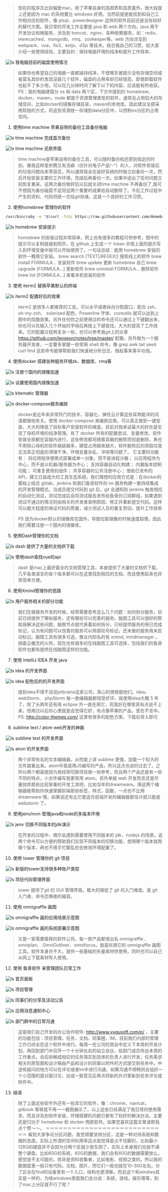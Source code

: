 > 现在的程序员比较偏爱mac，除了苹果自身的高颜质和高质量外，很大程度上还是因为 mac 的系统要比 windows 好用。当然前提是能找到和自己工作相对应的软件，像 plsql、powerdesigner 这样的软件目前还是没有较好的替代方案。我日常的开发工作主要是 java 和 web 两个方向。java 用于开发协议和微服务，涉及到 tomcat、nginx、各种依赖服务，如：redis、memcached、mongodb、rmq、zookeeper等。web 方向涉及到 webpack、vue、fis3、extjs、d3js 等技术。结合我自己的习惯，给大家介绍一些使用经验，主要目的：保持电脑环境的纯净和提升工作效率。

![ls](out/mac-use-info.jpg)
我电脑目前的磁盘使用情况

> 如果你也希望自己的电脑一直都操持纯净，不想哪天被提示没有存储空间或者莫名其妙的发现没装几个软件，磁盘的占用率却已经很高，即使卸载软件也起不了多少用，可以花几分钟时间了解下以下的内容，应该能有所收获。
PS：我的电脑硬盘分 os 和 data 两个区，下文中提到的 homebrew，docker，maven，node 都属于资源管理类型的软件，通常会占用较大的存储空间，比如docker的镜像存储目录，maven的本地库。因此建议全部采用软链的方式，将这些资源统一存储到data分区中，以控制os分区的占用空间。

1. 使用time machine 苹果自带的备份工具备份电脑

![ls](out/mac-time-machine-setting.jpg)
time machine 完成首次备份 

![ls](out/mac-time-machine-restore.jpg)
time machine 还原界面

> time machine是苹果自带的备份工具，可以随时备份和还原到指定的时刻，像我这样爱折腾又有洁癖（仅针对电子产品^-^）的人，对软件安装后的垃圾问题向来零容忍，所以通常我会在装好系统的时候立刻备份一次，然后开始安装主要的工作环境，完成后再备份一次。如果中途出了任何问题立刻恢复重来。这两次备份做好后以后就关闭time machine 不再备份了,我可不想因为备份磁盘不足将这两个重要的成果给自动删除了。今后工作过程中产生的资料、代码将统一交给git存储，这是一个良好的工作习惯。


2. 使用homebrew 管理你的软件

```bash
/usr/bin/ruby -e "$(curl -fsSL https://raw.githubusercontent.com/Homebrew/install/master/install)"
```
![ls](out/mac-home-brew.jpg)
homebrew 安装提示  
> homebrew 的安装过程非常简单，网上也有很多的教程可供参考，图中的提示可以复制链接到网页，在 github 上生成一个 token 并按上面的提示写入到环境变量中就可以开始使用了。一句话总结：能用 homebrew 安装的软件一概用它安装。
  brew search [TEXT|/REGEX/] 搜索线上的软件
  brew install FORMULA...  安装软件
  brew update 更新 homebrew 自己
  brew upgrade [FORMULA...] 更新软件
  brew uninstall FORMULA... 删除软件
  brew list [FORMULA...] 查看本机安装的软件


3. 使用 iterm2 替换苹果默认的终端

![ls](out/mac-zsh.jpg)
iterm2 配置好后的效果  

> iterm2 是很多人都推荐的工具，可以水平或者纵向分割窗口，配合 zsh、 oh-my-zsh、 solarized 配色、Powerline 字体、coreutils 就可以达到上图中的炫酷效果。另外任何你之前使用过的命令还可以通过上下键翻出来，你也可以先输入几个开始的字母后再按上下键查找，大大的提高了工作效率。它的配置过程稍复杂一些，也可以参考我git上的文章 https://github.com/lenxeon/notes/tree/master/ 配置。另外做为一个服务器开发者，一定要多掌握一些常用 shell 命令，像 grep awk tail seed curl find 这些命令能够帮助我们快速地分析日志，做起事来事半功倍。

4. 使用docker 搭建各种服务环境zk、数据库、rmq等

![ls](out/mac-docker.jpg)
注册个国内的镜像加速

![ls](out/mac-docker-config.jpg)
设置使用国内镜像加速

![ls](out/mac-docker-manager.jpg)
kitematic 管理器   

![ls](out/mac-docker-yml.jpg)
docker-compose服务编排

> docker是近年来非常热门的技术，容器化，弹性云计算这些耳熟能详的词语都跟他有关。使用 docker-compose 来编排应用，可以真正做到一键安装，大大的降低了目标客户安装软件的难度。目前对我来说最大的好处是实现了母机环境的纯净管理。有了 docker 所有的配置尝试、变量修改、软件安装全部都在容器内进行，这些修改都将随着容器的删除而彻底删除，再也不用担心母机的软件越装越多，硬盘占用越来越大，软件删除后的顽固垃圾无法真正彻底的清理干净，环境变量杂乱、冲突等问题了。 它主要的功能有：
将应用程序便携式部署成单一对象，而不是进程沙箱；
以应用程序为中心，而不是以机器/服务器为中心；
支持容器自动化构建；
内置版本控制功能；
可重复使用的组件；
共享容器的公共注册中心；
借助已发布的API，建立日益庞大的工具生态系统。我们理想的应用方式是：在docker的基础上结合 gitlab，jenkins 和我们鱼骨软件的 im 服务构建一套持续集成的开发管理模式。当成员提交代码到 git 后，git 会通知到 jenkins 触发相应的自动化测试，测试完成后会将测试报告发布给鱼骨的订阅群组，如果遇到测试不通过的情况则由相关的开发者查明原因、修正并重新提交代码。这样可以极大程度的保证代码的质量，减少测试人员的重复劳动，提升工作效率

> PS 因为docker默认的镜像库在国外，导致拉取镜像的时候速度超慢，因此我们需要注册一个国内的镜像库。

5. 使用Dash管理你的文档

![ls](out/mac-dash.jpg)
dash 提供了大量的文档供下载

![ls](out/mac-dash-vue.jpg)
使用dash查找vue的api

>dash 是mac上最好最全的文档管理工具，本身提供了大量的文档供下载，几乎各类语言的各个版本都可以在这里找到相应的文档，而且使用起来也非常简单方便。

6. 使用Xmind管理你的思路

![ls](out/mac-mind.jpg)
用户服务相关的部分功能

>我们在做服务开发的时候，经常需要思考这么几个问题：如何拆分服务，目前已经提供了哪些服务，还有哪些可以完善的服务。脑图工具可以很好的帮助我解决这些问题，脑图节点就代表着如何拆分，已经提供服务的用已完成标记，认为有问题可以改善的服务可以用感叹号标记，还未做的服务用未启动标记。脑图工具有很多可选，像业内知名的有 xmind, mindmanager 。随着云概念的火热，现在也有很多的在线脑图工具可选择，包括我们的鱼骨软件也都有提供在线脑图这样的功能。

7. 使用 IntelliJ IDEA 开发 java

![ls](out/mac-java-idea.jpg)
idea 的开发界面

![ls](out/mac-java-idea-2.jpg)
idea 配色后的的开发界面

>提到idea不得不说说jetbrains这家公司，真心的很佩服他们。idea、 webStorm、 phpStorm 每一款编辑器都倍受好评。我使用idea大概 5 年了，除了头两年还有用 eclipse 外一直在用它，究竟好在哪里真有点说不上来，但用过以后你心里就是会觉得它好，有点像苹果的产品，爱在不言中。
PS: http://color-themes.com/ 这里有很多的配色方案，下载后导入即可

8. sublime text / atom web开发的神器

![ls](out/mac-atom.jpg)
sublime text 的开发界面

![ls](out/mac-sublime.jpg)
atom 的开发界面  

>两个非常有名的文本编辑器，从性能上讲 sublime 更强，加载一个较大的文件就看出来。atom毕竟是用JS编写的产品，所以这点也说的过去了。之所以两个都装是因为我经常切换项目做一些参考，而且两个产品还是有一些不同的特点，小文件编写我更常用 atom。另外单就 web 开发而言还是尽量抛弃那些比较笨重的开发工具吧，比如当年的dreamware。用这两个编辑器能帮助你快速掌握前端那些标签，样式，函数，一点也不比用 dreamware 慢，如果说还有比它更适合前端开发的编辑器那估计就只能是 webstorm 了。

9. 使用jenv/nvm 管理java和node的多版本环境

![ls](out/mac-jenv.jpg)
jenv 切换不同版本的jdk演示

>在开发的过程中，偶尔会遇到需要使用不同版本的 jdk，nodejs 的场景。这两个命令可以方便的帮助我们实现不同版本的切换功能，想用哪个版本就用哪个版本，再也不用手忙脚乱的去修改环境配置了。

10. 使用 tower 管理你的 git 项目

![ls](out/mac-tower.jpg)
新版的tower支持很多种账户类型

![ls](out/mac-tower-detail.jpg)
项目代码管理界面

>tower 提供了git 的 GUI 管理界面，极大的降低了 git 的入门难度。是 git 入门者、命令恐惧者的福音。

11. 使用 omnigraffle 画图

![ls](out/mac-omnigraffle.jpg)
omnigraffle 画的应用场景示意图

![ls](out/mac-omnigraffle-2.jpg)
omnigraffle 画的系统部署示意图

>又是一家需要膜拜的软件公司，每一款产品都很出名 omnigraffle 、omniplan、 OmniOutliner、omnifocus。我喜欢用它的 omnigraffle 画图工具。软件本身并不大，提供一些基础的矢量素材供使用，同时也可以自己从网上下载素材导入使用。

12. 使用 鱼骨软件 来管理团队日常工作

![ls](out/mac-yugu-dashboard.jpg)
首页面板

![ls](out/mac-yugu-project.jpg)
项目管理

![ls](out/mac-yugu-share.jpg)
同事们的分享及活动公告

![ls](out/mac-yugu-notice.jpg)
应用消息通知中心

![ls](out/mac-yugu-im.jpg)
部门群中的日常沟通

>这是我们自己开发的办公协作软件: http://www.yugusoft.com/p/ ，主要的功能包括：项目管理，任务，文档，同事圈，IM。目前我们内部的管理工作已经全在这个软件中进行。每周一在公司的周会中定义下本周的开发计划，再回到部门中召开一个十分钟左右的站立会议，给部门成员传达本周的工作重点，会后拆解成相应的任务落实到具体的负责人进行开发，任务需求相关的原型图和设计稿由产品和设计的同事以附件的方式提交到任务中。中途有疑问的地方可以在评论或者Im中进行沟通，如果沟通不顺畅则会组织一个小范围的面对面讨论，达成一致意见后再次将新的共识更新到任务评论或附件中。

13. 结语

>除了上面这些软件外还有一些其它的软件，像：chrome，navicat，gitbook 等等就不再一一截图展示了。以上这些已经满足了我日常的使用需求，而且涉及到软件安装，环境搭建的问题已都有了较好的解决办法，主要还是归功于 homebrew 和 docker 两款软件。如果您喜欢这篇文章请帮我点个赞～～。
＝＝＝＝＝＝＝＝＝＝＝＝＝＝＝＝＝＝＝＝＝＝＝＝＝＝＝＝
看到大家争论分区问题，我觉得要坚持分区，这是一种对待系统和数据的态度。实际上所谓的空间利用率这点我觉得是占不住脚的，比如最小128G的硬盘并不会因为分两个区就少放东西了，实际上本身我们也放不满整个硬盘，比如60G的系统，60G的数据，我们会有60G的数据需要放么，感觉是不太可能的，除非是资料收集者，比如电影、视频之类的。所以我的数据盘里一般只有代码，文档，图片，而它们一般也就在10-30G左右。分了区会在find的设备里有一个入口，结构也更清晰。而且这个和windws其实是一样的，为啥windows里面我们会分成：系统，游戏，娱乐等等，到了mac上分区就不行了呢？
